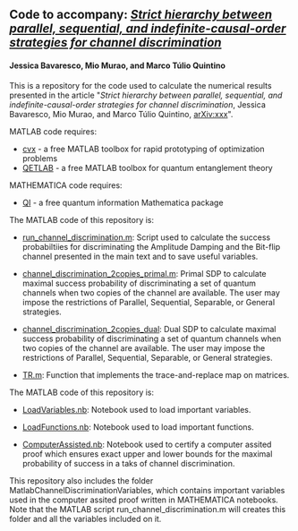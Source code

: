 ## Code to accompany: *[Strict hierarchy between parallel, sequential, and indefinite-causal-order strategies for channel discrimination](https://arxiv.org/abs/xxx)*
#### Jessica Bavaresco, Mio Murao, and Marco Túlio Quintino

This is a repository for the code used to calculate the numerical results presented in the article "*Strict hierarchy between parallel, sequential, and indefinite-causal-order strategies for channel discrimination*, Jessica Bavaresco, Mio Murao, and Marco Túlio Quintino, [arXiv:xxx](https://arxiv.org/abs/xxx)".

 MATLAB code requires:
- [cvx](http://cvxr.com/) - a free MATLAB toolbox for rapid prototyping of optimization problems
- [QETLAB](http://www.qetlab.com/) - a free MATLAB toolbox for quantum entanglement theory

 MATHEMATICA code requires:
- [QI](https://github.com/rogercolbeck/QI) - a free quantum information Mathematica package

The MATLAB code of this repository is: 

- [run_channel_discrimination.m](https://github.com/mtcq/channel_discrimination/blob/main/ChannelDiscrimination/run_channel_discrimination.m):
Script used to calculate the success probabiltiies for discriminating the Amplitude Damping and the Bit-flip channel presented in the main text and to save useful variables.

- [channel_discrimination_2copies_primal.m](https://github.com/mtcq/channel_discrimination/blob/main/ChannelDiscrimination/channel_discrimination_2copies_primal.m):
Primal SDP to calculate maximal success probability of discriminating a set of quantum channels when two copies of the channel are available.
The user may impose the restrictions of Parallel, Sequential, Separable, or General strategies.

- [channel_discrimination_2copies_dual](https://github.com/mtcq/channel_discrimination/blob/main/ChannelDiscrimination/channel_discrimination_2copies_dual.m):
Dual SDP to calculate maximal success probability of discriminating a set of quantum channels when two copies of the channel are available.
The user may impose the restrictions of Parallel, Sequential, Separable, or General strategies.

- [TR.m](https://github.com/mtcq/channel_discrimination/blob/main/ChannelDiscrimination/TR.m):
Function that implements the trace-and-replace map on matrices.


The MATLAB code of this repository is: 

- [LoadVariables.nb](https://github.com/mtcq/channel_discrimination/blob/main/ChannelDiscrimination/LoadVariables.nb):
Notebook used to load important variables.

- [LoadFunctions.nb](https://github.com/mtcq/channel_discrimination/blob/main/ChannelDiscrimination/LoadFunctions.nb):
Notebook used to load important functions.

- [ComputerAssisted.nb](https://github.com/mtcq/channel_discrimination/blob/main/ChannelDiscrimination/ComputerAssisted.nb):
Notebook used to certify a computer assited proof which ensures exact upper and lower bounds for the maximal probability of success in a taks of channel discrimination.

This repository also includes the folder MatlabChannelDiscriminationVariables, which contains important variables used in the computer assited proof written in MATHEMATICA notebooks. Note that the MATLAB script run_channel_discrimination.m will creates this folder and all the variables included on it.
